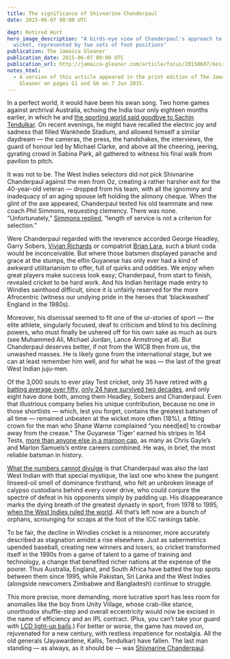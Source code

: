 ```yaml
---
title: The significance of Shivnarine Chanderpaul
date: 2015-06-07 00:00 UTC

dept: Retired Hurt
hero_image_description: "A birds-eye view of Chanderpaul's approach to the
  wicket, represented by two sets of foot positions"
publication: The Jamaica Gleaner
publication_date: 2015-06-07 00:00 UTC
publication_url: http://jamaica-gleaner.com/article/focus/20150607/keiran-king-significance-shivnarine-chanderpaul
notes_html:
  - A version of this article appeared in the print edition of The Jamaica
    Gleaner on pages G1 and G6 on 7 Jun 2015.
---
```


In a perfect world, it would have been his swan song. Two home games against
archrival Australia, echoing the India tour only eighteen months earlier, in
which he and [the sporting world said goodbye to Sachin Tendulkar][1]. On recent
evenings, he might have recalled the electric joy and sadness that filled
Wankhede Stadium, and allowed himself a similar daydream — the cameras, the
press, the handshakes, the interviews, the guard of honour led by Michael
Clarke, and above all the cheering, jeering, gyrating crowd in Sabina Park, all
gathered to witness his final walk from pavilion to pitch.

It was not to be. The West Indies selectors did not pick Shivnarine Chanderpaul
against the men from Oz, creating a rather harsher exit for the 40-year-old
veteran — dropped from his team, with all the ignominy and inadequacy of an
aging spouse left holding the alimony cheque. When the glint of the axe
appeared, Chanderpaul texted his old teammate and new coach Phil Simmons,
requesting clemency. There was none. “Unfortunately,” [Simmons replied][2],
“length of service is not a criterion for selection.”

Were Chanderpaul regarded with the reverence accorded George Headley, Garry
Sobers, [Vivian Richards][3] or compatriot [Brian Lara][4], such a blunt coda
would be inconceivable. But where those batsmen displayed panache and grace at
the stumps, the elfin Guyanese has only ever had a kind of awkward
utilitarianism to offer, full of quirks and oddities. We enjoy when great
players make success look easy; Chanderpaul, from start to finish, revealed
cricket to be hard work. And his Indian heritage made entry to Windies sainthood
difficult, since it is unfairly reserved for the more Afrocentric (witness our
undying pride in the heroes that ‘blackwashed’ England in the 1980s).

Moreover, his dismissal seemed to fit one of the ur-stories of sport — the elite
athlete, singularly focused, deaf to criticism and blind to his declining
powers, who must finally be ushered off for his own sake as much as ours (see
Muhammed Ali, Michael Jordan, Lance Armstrong et al). But Chanderpaul deserves
better, if not from the WICB then from us, the unwashed masses. He is likely
gone from the international stage, but we can at least remember him well, and
for what he was — the last of the great West Indian juju-men.

Of the 3,000 souls to ever play Test cricket, only 35 have retired with [a
batting average over fifty][5], [only 24 have survived two decades][6], and only
eight have done both, among them Headley, Sobers and Chanderpaul. Even that
illustrious company belies his unique contribution, because no one in those
shortlists — which, lest you forget, contains the greatest batsmen of all time —
remained unbeaten at the wicket more often (18%), a fitting crown for the man
who Shane Warne complained “you need[ed] to crowbar away from the crease.” The
Guyanese ‘Tiger’ earned his stripes in 164 Tests, [more than anyone else in a
maroon cap][7], as many as Chris Gayle’s and Marlon Samuels’s entire careers
combined. He was, in brief, the most reliable batsman in history.

[What the numbers cannot divulge][8] is that Chanderpaul was also the last West
Indian with that special mystique, the last one who knew the pungent linseed-oil
smell of dominance firsthand, who felt an unbroken lineage of calypso custodians
behind every cover drive, who could conjure the spectre of defeat in his
opponents simply by padding up. His disappearance marks the dying breath of the
greatest dynasty in sport, from 1978 to 1995, [when the West Indies ruled the
world][9]. All that’s left now are a bunch of orphans, scrounging for scraps at
the foot of the ICC rankings table.

To be fair, the decline in Windies cricket is a misnomer, more accurately
described as stagnation amidst a rise elsewhere. Just as sabermetrics upended
baseball, creating new winners and losers, so cricket transformed itself in the
1990s from a game of talent to a game of training and technology, a change that
benefited richer nations at the expense of the poorer. Thus Australia, England,
and South Africa have batted the top spots between them since 1995, while
Pakistan, Sri Lanka and the West Indies (alongside newcomers Zimbabwe and
Bangladesh) continue to struggle.

This more precise, more demanding, more lucrative sport has less room for
anomalies like the boy from Unity Village, whose crab-like stance, unorthodox
shuffle-step and overall eccentricity would now be excised in the name of
efficiency and an IPL contract. (Plus, you can’t take your guard with [LCD
light-up bails][10].) For better or worse, the game has moved on, rejuvenated
for a new century, with restless impatience for nostalgia. All the old generals
(Jayawardene, Kallis, Tendulkar) have fallen. The last man standing — as always,
as it should be — was [Shivnarine Chanderpaul][11].

[1]: https://youtu.be/6ZauNAWKQ1c?t=1m53s
[2]: http://www.londonderrysentinel.co.uk/sport/cricket/cricket-simmons-and-chanderpaul-at-loggerheads-in-windies-1-6776644
[3]: https://youtu.be/4337LFabJEI
[4]: https://youtu.be/kpkMxM02YK8
[5]: http://www.howstat.com/cricket/Statistics/Batting/BattingAverages.asp?Stat=1
[6]: http://www.howstat.com/cricket/Statistics/Career/CareerTestsYears.asp?Stat=2
[7]: http://www.howstat.com/cricket/Statistics/Career/Career100Innings.asp
[8]: http://www.theguardian.com/sport/2012/apr/17/the-spin-west-indies-shivnarine-chanderpaul
[9]: http://en.wikipedia.org/wiki/ICC_Test_Championship
[10]: http://www.independent.co.uk/sport/cricket/flashing-wickets-latest-innovation-in-twenty20-sees-stumps-light-up-8393130.html
[11]: https://youtu.be/hgwDHP_bvAg
